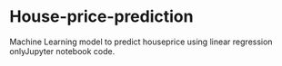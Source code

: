# House-price-prediction
Machine Learning model to predict houseprice using linear regression onlyJupyter notebook code.
